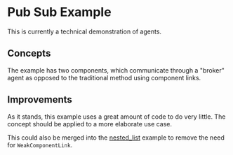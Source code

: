 # Pub Sub Example

This is currently a technical demonstration of agents.

## Concepts

The example has two components, which communicate through a "broker" agent
as opposed to the traditional method using component links.

## Improvements

As it stands, this example uses a great amount of code to do very little.
The concept should be applied to a more elaborate use case.

This could also be merged into the [nested_list](../nested_list) example to remove the need for `WeakComponentLink`.
